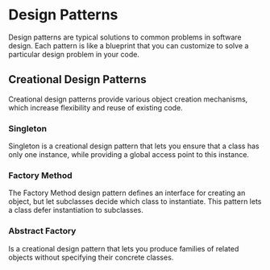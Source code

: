 # Design Patterns
Design patterns are typical solutions to common problems in software design. Each pattern is like a blueprint that you can customize to solve a particular design problem in your code.

## Creational Design Patterns
Creational design patterns provide various object creation mechanisms, which increase flexibility and reuse of existing code.

### Singleton
Singleton is a creational design pattern that lets you ensure that a class has only one instance, while providing a global access point to this instance.

### Factory Method
The Factory Method design pattern defines an interface for creating an object, but let subclasses decide which class to instantiate. This pattern lets a class defer instantiation to subclasses.

### Abstract Factory 
Is a creational design pattern that lets you produce families of related objects without specifying their concrete classes.
